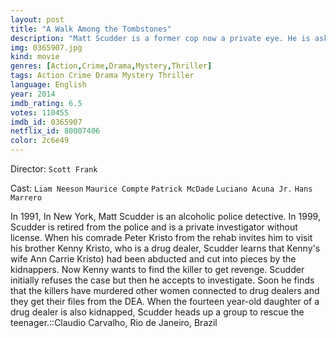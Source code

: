 ```yaml
---
layout: post
title: "A Walk Among the Tombstones"
description: "Matt Scudder is a former cop now a private eye. He is asked by a drug dealer to find the men who kidnapped his wife. It seems like they killed her even after he paid them. Scudder refuses. But the man later goes to see him and tells him how his wife was killed. Scudder takes the job. He does some research and thinks the men he is looking for have done this more than once. And that everyone they gra.."
img: 0365907.jpg
kind: movie
genres: [Action,Crime,Drama,Mystery,Thriller]
tags: Action Crime Drama Mystery Thriller 
language: English
year: 2014
imdb_rating: 6.5
votes: 110455
imdb_id: 0365907
netflix_id: 80007406
color: 2c6e49
---
```

Director: `Scott Frank`  

Cast: `Liam Neeson` `Maurice Compte` `Patrick McDade` `Luciano Acuna Jr.` `Hans Marrero` 

In 1991, In New York, Matt Scudder is an alcoholic police detective. In 1999, Scudder is retired from the police and is a private investigator without license. When his comrade Peter Kristo from the rehab invites him to visit his brother Kenny Kristo, who is a drug dealer, Scudder learns that Kenny's wife Ann Carrie Kristo) had been abducted and cut into pieces by the kidnappers. Now Kenny wants to find the killer to get revenge. Scudder initially refuses the case but then he accepts to investigate. Soon he finds that the killers have murdered other women connected to drug dealers and they get their files from the DEA. When the fourteen year-old daughter of a drug dealer is also kidnapped, Scudder heads up a group to rescue the teenager.::Claudio Carvalho, Rio de Janeiro, Brazil